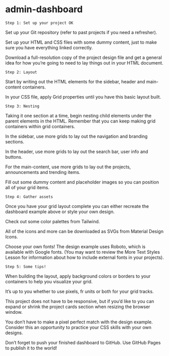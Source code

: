 # admin-dashboard

    Step 1: Set up your project OK
Set up your Git repository (refer to past projects if you need a refresher).

Set up your HTML and CSS files with some dummy content, just to make sure you have everything linked correctly.

Download a full-resolution copy of the project design file and get a general idea for how you’re going to need to lay things out in your HTML document.

    Step 2: Layout

Start by writing out the HTML elements for the sidebar, header and main-content containers.

In your CSS file, apply Grid properties until you have this basic layout built.
    
    Step 3: Nesting

Taking it one section at a time, begin nesting child elements under the parent elements in the HTML. Remember that you can keep making grid containers within grid containers.

In the sidebar, use more grids to lay out the navigation and branding sections.

In the header, use more grids to lay out the search bar, user info and buttons.

For the main-content, use more grids to lay out the projects, announcements and trending items.

Fill out some dummy content and placeholder images so you can position all of your grid items.
    
    Step 4: Gather assets

Once you have your grid layout complete you can either recreate the dashboard example above or style your own design.

Check out some color palettes from Tailwind.

All of the icons and more can be downloaded as SVGs from Material Design Icons.

Choose your own fonts! The design example uses Roboto, which is available with Google fonts. (You may want to review the More Text Styles Lesson for information about how to include external fonts in your projects).
   
    Step 5: Some tips!

When building the layout, apply background colors or borders to your containers to help you visualize your grid.

It’s up to you whether to use pixels, fr units or both for your grid tracks.

This project does not have to be responsive, but if you’d like to you can expand or shrink the project cards section when resizing the browser window.

You don’t have to make a pixel perfect match with the design example. Consider this an opportunity to practice your CSS skills with your own designs.

Don’t forget to push your finished dashboard to GitHub. Use GitHub Pages to publish it to the world! 
